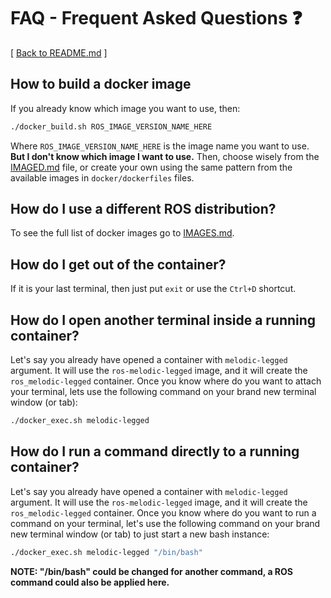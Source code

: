 # FAQ - Frequent Asked Questions ❓
[ [Back to README.md](README.md) ]

## How to build a docker image
If you already know which image you want to use, then:
```bash
./docker_build.sh ROS_IMAGE_VERSION_NAME_HERE
```
Where `ROS_IMAGE_VERSION_NAME_HERE` is the image name you want to use.
**But I don't know which image I want to use.** Then, choose wisely from the [IMAGED.md](IMAGES.md) file, or create your own using the same pattern from the available images in `docker/dockerfiles` files.

## How do I use a different ROS distribution?
To see the full list of docker images go to [IMAGES.md](IMAGES.md).

## How do I get out of the container?
If it is your last terminal, then just put `exit` or use the `Ctrl+D` shortcut.

## How do I open another terminal inside a running container?
Let's say you already have opened a container with `melodic-legged` argument. It will use the `ros-melodic-legged` image, and it will create the `ros_melodic-legged` container.
Once you know where do you want to attach your terminal, lets use the following command on your brand new terminal window (or tab):

```bash
./docker_exec.sh melodic-legged
```

## How do I run a command directly to a running container?
Let's say you already have opened a container with `melodic-legged` argument. It will use the `ros-melodic-legged` image, and it will create the `ros_melodic-legged` container.
Once you know where do you want to run a command on your terminal, let's use the following command on your brand new terminal window (or tab) to just start a new bash instance:

```bash
./docker_exec.sh melodic-legged "/bin/bash"
```

**NOTE: "/bin/bash" could be changed for another command, a ROS command could also be applied here.**